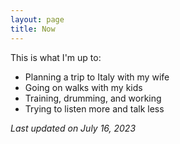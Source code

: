 ```yaml
---
layout: page
title: Now
---
```


This is what I'm up to:

- Planning a trip to Italy with my wife
- Going on walks with my kids
- Training, drumming, and working
- Trying to listen more and talk less

_Last updated on July 16, 2023_
